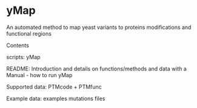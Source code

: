 # yMap
An automated method to map yeast variants to proteins modifications and functional regions

Contents

scripts: yMap

README: Introduction and details on functions/methods and data with a  Manual - how to run yMap 

Supported data: PTMcode + PTMfunc

Example data: examples mutations files
